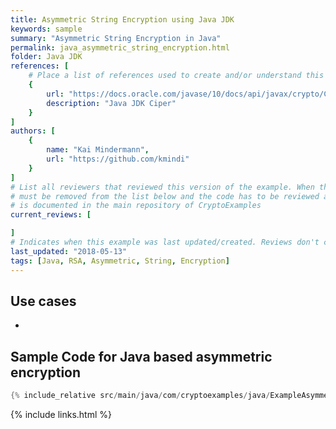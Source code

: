 ```yaml
---
title: Asymmetric String Encryption using Java JDK
keywords: sample
summary: "Asymmetric String Encryption in Java"
permalink: java_asymmetric_string_encryption.html
folder: Java JDK
references: [
    # Place a list of references used to create and/or understand this example.
    {
        url: "https://docs.oracle.com/javase/10/docs/api/javax/crypto/Cipher.html",
        description: "Java JDK Ciper"
    }
]
authors: [
    {
        name: "Kai Mindermann",
        url: "https://github.com/kmindi"
    }
]
# List all reviewers that reviewed this version of the example. When the example is updated all old reviews
# must be removed from the list below and the code has to be reviewed again. The complete review process
# is documented in the main repository of CryptoExamples
current_reviews: [

]
# Indicates when this example was last updated/created. Reviews don't change this.
last_updated: "2018-05-13"
tags: [Java, RSA, Asymmetric, String, Encryption]
---
```


## Use cases

- 

## Sample Code for Java based asymmetric encryption 

```java
{% include_relative src/main/java/com/cryptoexamples/java/ExampleAsymmetricStringEncryptionInOneMethod.java %}
```

{% include links.html %}
